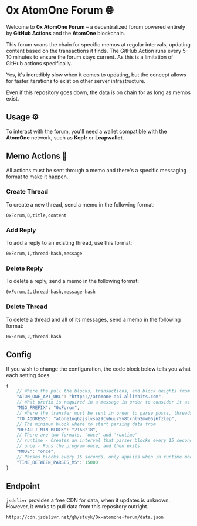 # 0x AtomOne Forum 🌐

Welcome to **0x AtomOne Forum** – a decentralized forum powered entirely by **GitHub Actions** and the **AtomOne** blockchain.

This forum scans the chain for specific memos at regular intervals, updating content based on the transactions it finds. The GitHub Action runs every 5-10 minutes to ensure the forum stays current. As this is a limitation of GitHub actions specifically.

Yes, it's incredibly slow when it comes to updating, but the concept allows for faster iterations to exist on other server infrastructure.

Even if this repository goes down, the data is on chain for as long as memos exist.

## Usage ⚙️

To interact with the forum, you'll need a wallet compatible with the **AtomOne** network, such as **Keplr** or **Leapwallet**.

## Memo Actions 📝

All actions must be sent through a memo and there's a specific messaging format to make it happen.

### Create Thread

To create a new thread, send a memo in the following format:

```
0xForum,0,title,content
```

### Add Reply

To add a reply to an existing thread, use this format:

```
0xForum,1,thread-hash,message
```

### Delete Reply

To delete a reply, send a memo in the following format:

```
0xForum,2,thread-hash,message-hash
```

### Delete Thread

To delete a thread and all of its messages, send a memo in the following format:

```
0xForum,2,thread-hash
```

## Config

If you wish to change the configuration, the code block below tells you what each setting does.

```ts
{
    // Where the pull the blocks, transactions, and block heights from
    "ATOM_ONE_API_URL": "https://atomone-api.allinbits.com",
    // What prefix is required in a message in order to consider it as a Forum Message
    "MSG_PREFIX": "0xForum",
    // Where the transfer must be sent in order to parse posts, threads, etc.
    "TO_ADDRESS": "atone1uq6zjslvsa29cy6uu75y8txnl52mw06j6fzlep",
    // The minimum block where to start parsing data from
    "DEFAULT_MIN_BLOCK": "2168218",
    // There are two formats, 'once' and 'runtime'
    // runtime - Creates an interval that parses blocks every 15 seconds.
    // once - Runs the program once, and then exits.
    "MODE": "once",
    // Parses blocks every 15 seconds, only applies when in runtime mode
    "TIME_BETWEEN_PARSES_MS": 15000
}
```

## Endpoint

`jsdelivr` provides a free CDN for data, when it updates is unknown. However, it works to pull data from this repository outright.

```
https://cdn.jsdelivr.net/gh/stuyk/0x-atomone-forum/data.json
```
